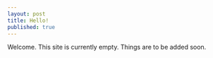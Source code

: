 ```yaml
---
layout: post
title: Hello!
published: true
---
```

Welcome. This site is currently empty. Things are to be added soon.